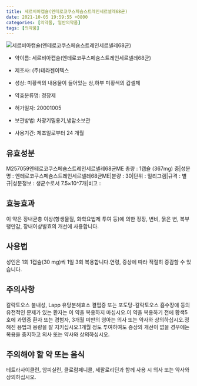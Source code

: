 ```yaml
---
title: 세르비아캡슐(엔테로코쿠스페슘스트레인세르넬레68균)
date: 2021-10-05 19:59:55 +0800
categories: [의약품, 일반의약품]
tags: [의약품]
---
```

![세르비아캡슐(엔테로코쿠스페슘스트레인세르넬레68균)](https://nedrug.mfds.go.kr/pbp/cmn/itemImageDownload/151335245510100031)

- 약이름: 세르비아캡슐(엔테로코쿠스페슘스트레인세르넬레68균)
- 제조사: (주)테라젠이텍스
- 성상: 미황색의 내용물이 들어있는 상,하부 미황색의 캅셀제 
- 약효분류명: 정장제
- 허가일자: 20001005
- 보관방법: 차광기밀용기,냉암소보관

- 사용기간: 제조일로부터 24 개월
## 유효성분
M257059엔테로코쿠스페슘스트레인세르넬레68균ME
총량 : 1캡슐 (367mg) 중|성분명 : 엔테로코쿠스페슘스트레인세르넬레68균ME|분량 : 30|단위 : 밀리그램|규격 : 별규|성분정보 : 생균수로서 7.5×10^7개|비고 :
## 효능효과
이 약은 장내균총 이상(항생물질, 화학요법제 투여 등)에 의한 정장, 변비, 묽은 변, 복부팽만감, 장내이상발효의 개선에 사용합니다.
## 사용법
성인은 1회 1캡슐(30 mg)씩 1일 3회 복용합니다.연령, 증상에 따라 적절히 증감할 수 있습니다.
## 주의사항
갈락토오스 불내성, Lapp 유당분해효소 결핍증 또는 포도당-갈락토오스 흡수장애 등의 유전적인 문제가 있는 환자는 이 약을 복용하지 마십시오.이 약을 복용하기 전에 황색5호에 과민증 환자 또는 경험자, 3개월 미만의 영아는 의사 또는 약사와 상의하십시오.정해진 용법과 용량을 잘 지키십시오.1개월 정도 투여하여도 증상의 개선이 없을 경우에는 복용을 중지하고 의사 또는 약사와 상의하십시오.
## 주의해야 할 약 또는 음식
테트라사이클린, 암피실린, 클로람페니콜, 세팔로리딘과 함께 사용 시 의사 또는 약사와 상의하십시오.
